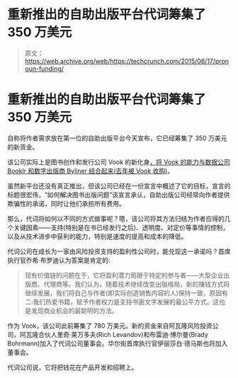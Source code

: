 # 重新推出的自助出版平台代词筹集了 350 万美元 

> 原文：<https://web.archive.org/web/https://techcrunch.com/2015/06/17/pronoun-funding/>

# 重新推出的自助出版平台代词筹集了 350 万美元

自称将作者需求放在第一位的自助出版平台今天宣布，它已经筹集了 350 万美元的新资金。

该公司实际上是图书创作和发行公司 Vook 的新化身[，将 Vook 的能力与数据公司 Booklr 和数字出版商 Byliner 结合起来(](https://web.archive.org/web/20221007104553/http://www.digitalbookworld.com/2015/vook-to-relaunch-as-free-self-publishing-platform-pronoun/)[去年被 Vook 收购](https://web.archive.org/web/20221007104553/http://www.publishersweekly.com/pw/by-topic/digital/content-and-e-books/article/61163-vook-acquires-booklr.html))。

虽然新平台还没有真正推出，但该公司已经在一份宣言中概述了它的目标，宣言的标题很宏伟，“如何解决图书出版问题”该宣言承认，自助出版公司经常向作者提供欺骗性的承诺，同时让他们承担所有费用。

那么，代词将如何以不同的方式做事呢？嗯，该公司将其方法归结为作者应得的几个关键因素——支持(特别是在书已经发行之后)、透明度、对定价等事情的控制，以及从技术进步中获利的能力，特别是速度的提高和成本的降低。

代词公司在成长为一家由风险投资支持的盈利性公司时，能兑现这一承诺吗？首席执行官乔希·布罗迪认为答案是肯定的:

> 现有价值链的问题在于，它将盈利潜力局限于特定的参与者——大型企业出版商、代理商等。我们认为，随着技术继续改变出版格局，新的赚钱方式将继续发展，我们将自己与作者(即实际创造销售内容的人)保持一致，原因有二:我们热爱书籍，赋予作者权力是支持书面文字发展的最公平方式。这也是发现商业机会的最聪明的方法。

作为 Vook，该公司此前筹集了 780 万美元。新的资金来自阿瓦隆风险投资公司，阿瓦隆合伙人里奇·莱万多夫(Rich Levandov)和布雷迪·博尔曼(Brady Bohrmann)加入了代词公司董事会。华尔街首席执行官伊丽莎白·德马斯也将加入董事会。

代词公司说，它将把钱花在产品开发和招聘上。